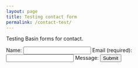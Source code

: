 ```yaml
---
layout: page
title: Testing contact form
permalink: /contact-test/
---
```

Testing Basin forms for contact.

<form action="https://usebasin.com/f/f369a9edd4dd"  method="POST">
    <label for="name">Name:</label>
    <input type="text" id="name" name="name">
     <label for="email">Email (required):</label>
   <input type="email" id="email" name="email" aria-required="true">
    <label for="msg">Message:</label>
   <input type="submit" value="Submit">
</form>